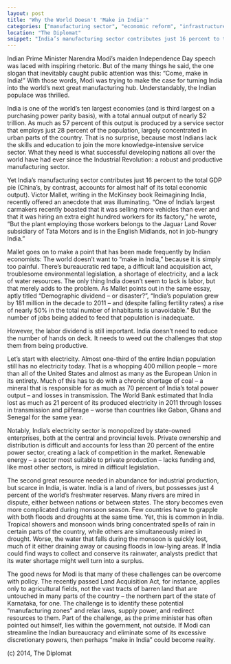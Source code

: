 ```yaml
---
layout: post
title: "Why the World Doesn't 'Make in India'"
categories: ["manufacturing sector", "economic reform", "infrastructure", "Make in India"]
location: "The Diplomat"
snippet: "India’s manufacturing sector contributes just 16 percent to the total GDP pie. But the world doesn’t want to “make in India,” because it is simply too painful. There’s bureaucratic red tape, a difficult land acquisition act, troublesome environmental legislation, a shortage of electricity, and a lack of water resources. (Published in The Diplomat)"
---
```


Indian Prime Minister Narendra Modi’s maiden Independence Day speech was laced with inspiring rhetoric. But of the many things he said, the one slogan that inevitably caught public attention was this: “Come, make in India!” With those words, Modi was trying to make the case for turning India into the world’s next great manufacturing hub. Understandably, the Indian populace was thrilled.

India is one of the world’s ten largest economies (and is third largest on a purchasing power parity basis), with a total annual output of nearly $2 trillion. As much as 57 percent of this output is produced by a service sector that employs just 28 percent of the population, largely concentrated in urban parts of the country. That is no surprise, because most Indians lack the skills and education to join the more knowledge-intensive service sector. What they need is what successful developing nations all over the world have had ever since the Industrial Revolution: a robust and productive manufacturing sector.

Yet India’s manufacturing sector contributes just 16 percent to the total GDP pie (China’s, by contrast, accounts for almost half of its total economic output). Victor Mallet, writing in the McKinsey book Reimagining India, recently offered an anecdote that was illuminating. “One of India’s largest carmakers recently boasted that it was selling more vehicles than ever and that it was hiring an extra eight hundred workers for its factory,” he wrote, “But the plant employing those workers belongs to the Jaguar Land Rover subsidiary of Tata Motors and is in the English Midlands, not in job-hungry India.”

Mallet goes on to make a point that has been made frequently by Indian economists: The world doesn’t want to “make in India,” because it is simply too painful. There’s bureaucratic red tape, a difficult land acquisition act, troublesome environmental legislation, a shortage of electricity, and a lack of water resources. The only thing India doesn’t seem to lack is labor, but that merely adds to the problem. As Mallet points out in the same essay, aptly titled “Demographic dividend – or disaster?”, “India’s population grew by 181 million in the decade to 2011 – and (despite falling fertility rates) a rise of nearly 50% in the total number of inhabitants is unavoidable.” But the number of jobs being added to feed that population is inadequate.

However, the labor dividend is still important. India doesn’t need to reduce the number of hands on deck. It needs to weed out the challenges that stop them from being productive.

Let’s start with electricity. Almost one-third of the entire Indian population still has no electricity today. That is a whopping 400 million people – more than all of the United States and almost as many as the European Union in its entirety. Much of this has to do with a chronic shortage of coal –  a mineral that is responsible for as much as 70 percent of India’s total power output – and losses in transmission. The World Bank estimated that India lost as much as 21 percent of its produced electricity in 2011 through losses in transmission and pilferage – worse than countries like Gabon, Ghana and Senegal for the same year.

Notably, India’s electricity sector is monopolized by state-owned enterprises, both at the central and provincial levels. Private ownership and distribution is difficult and accounts for less than 20 percent of the entire power sector, creating a lack of competition in the market. Renewable energy – a sector most suitable to private production – lacks funding and, like most other sectors, is mired in difficult legislation.

The second great resource needed in abundance for industrial production, but scarce in India, is water. India is a land of rivers, but possesses just 4 percent of the world’s freshwater reserves. Many rivers are mired in dispute, either between nations or between states. The story becomes even more complicated during monsoon season. Few countries have to grapple with both floods and droughts at the same time. Yet, this is common in India. Tropical showers and monsoon winds bring concentrated spells of rain in certain parts of the country, while others are simultaneously mired in drought. Worse, the water that falls during the monsoon is quickly lost, much of it either draining away or causing floods in low-lying areas. If India could find ways to collect and conserve its rainwater, analysts predict that its water shortage might well turn into a surplus.

The good news for Modi is that many of these challenges can be overcome with policy. The recently passed Land Acquisition Act, for instance, applies only to agricultural fields, not the vast tracts of barren land that are untouched in many parts of the country – the northern part of the state of Karnataka, for one. The challenge is to identify these potential “manufacturing zones” and relax laws, supply power, and redirect resources to them. Part of the challenge, as the prime minister has often pointed out himself, lies within the government, not outside. If Modi can streamline the Indian bureaucracy and eliminate some of its excessive discretionary powers, then perhaps “make in India” could become reality.

(c) 2014, The Diplomat
